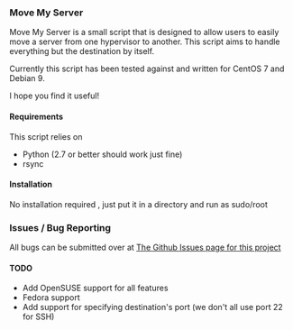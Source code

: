 ### Move My Server

Move My Server is a small script that is designed to allow users to easily move a server from one hypervisor to another. This script aims to handle everything but the destination by itself.

Currently this script has been tested against and written for CentOS 7 and Debian 9.

I hope you find it useful!

#### Requirements

This script relies on
- Python (2.7 or better should work just fine)
- rsync

#### Installation

No installation required , just put it in a directory and run as sudo/root

### Issues / Bug Reporting

All bugs can be submitted over at [The Github Issues page for this project](https://github.com/Deminarcis/move-my-server/issues)

#### TODO
- Add OpenSUSE support for all features
- Fedora support
- Add support for specifying destination's port (we don't all use port 22 for SSH)
